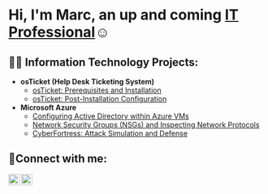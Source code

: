 <h1>Hi, I'm Marc, an up and coming <a href="https://linkedin.com/in/marc-os-j">IT Professional</a>☺</h1>

<h2>👨‍💻 Information Technology Projects:</h2>

- <b>osTicket (Help Desk Ticketing System)</b>
  - [osTicket: Prerequisites and Installation](https://github.com/marcdanielj/osticket-prereqs)
  - [osTicket: Post-Installation Configuration](https://github.com/marcdanielj/post-install-config)
- <b>Microsoft Azure</b>
  - [Configuring Active Directory within Azure VMs](https://github.com/marcdanielj/configure-ad)
  - [Network Security Groups (NSGs) and Inspecting Network Protocols](https://github.com/marcdanielj/azure-network-protocols)
  - [CyberFortress: Attack Simulation and Defense](https://github.com/marcdanielj/CyberFortress)

<h2>🤳Connect with me:</h2>

[<img align="left" alt="Josh | LinkedIn" width="22px" src="https://cdn.jsdelivr.net/npm/simple-icons@v3/icons/linkedin.svg" />][linkedin]
[<img align="left" alt="Josh | Instagram" width="22px" src="https://cdn.jsdelivr.net/npm/simple-icons@v3/icons/instagram.svg" />][instagram]

[instagram]: https://www.instagram.com/marcdxniel
[linkedin]: https://linkedin.com/in/marc-os-j
